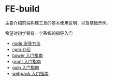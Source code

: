 # FE-build

主要介绍前端构建工具的基本使用说明，以及基础示例。

希望对初学者有一个系统的指导入门

- [node 安装方法](https://github.com/zyj1022/FE-build/blob/master/node.md)
- [npm 介绍](https://github.com/zyj1022/FE-build/blob/master/npm.md)
- [bower 入门指南](https://github.com/zyj1022/FE-build/blob/master/bower.md)
- [grunt 入门指南](https://github.com/zyj1022/FE-build/blob/master/grunt.md)
- [gulp 入门指南](https://github.com/zyj1022/FE-build/blob/master/gulp.md)
- [webpack 入门指南](https://github.com/zyj1022/FE-build/blob/master/webpack.md)

